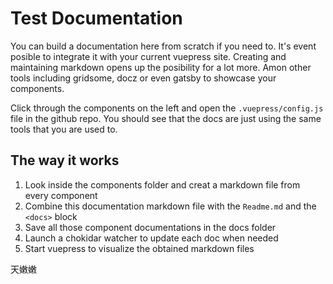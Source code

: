 # Test Documentation

You can build a documentation here from scratch if you need to. It's event posible to integrate it with your current vuepress site. Creating and maintaining markdown opens up the posibility for a lot more. Amon other tools including gridsome, docz or even gatsby to showcase your components.

Click through the components on the left and open the `.vuepress/config.js` file in the github repo. You should see that the docs are just using the same tools that you are used to.

## The way it works

1.  Look inside the components folder and creat a markdown file from every component
1.  Combine this documentation markdown file with the `Readme.md` and the `<docs>` block
1.  Save all those component documentations in the docs folder
1.  Launch a chokidar watcher to update each doc when needed
1.  Start vuepress to visualize the obtained markdown files

天嫩嫩